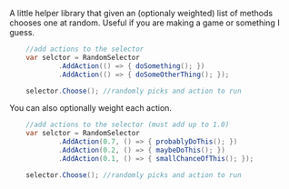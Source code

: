 A little helper library that given an (optionaly weighted) list of methods chooses one at random. Useful if you are making a game or something I guess.

```csharp
	//add actions to the selector
	var selctor = RandomSelector
			.AddAction(() => { doSomething(); })
			.AddAction(() => { doSomeOtherThing(); });

	selector.Choose(); //randomly picks and action to run
```

You can also optionally weight each action.

```csharp
	//add actions to the selector (must add up to 1.0)
	var selctor = RandomSelector
			.AddAction(0.7, () => { probablyDoThis(); })
			.AddAction(0.2, () => { maybeDoThis(); })
			.AddAction(0.1, () => { smallChanceOfThis(); });

	selector.Choose(); //randomly picks and action to run
```